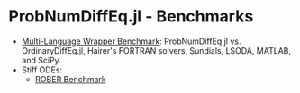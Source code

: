 # ProbNumDiffEq.jl - Benchmarks

- [Multi-Language Wrapper Benchmark](./multi-language-wrappers.ipynb):
  ProbNumDiffEq.jl vs. OrdinaryDiffEq.jl, Hairer's FORTRAN solvers, Sundials, LSODA, MATLAB, and SciPy.
- Stiff ODEs:
  - [ROBER Benchmark](./stiff-rober.ipynb)
